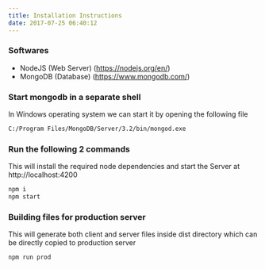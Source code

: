 ```yaml
---
title: Installation Instructions
date: 2017-07-25 06:40:12
---
```

### Softwares

- NodeJS (Web Server) (https://nodejs.org/en/)
- MongoDB (Database) (https://www.mongodb.com/)
  
### Start mongodb in a separate shell
  In Windows operating system we can start it by opening the following file
  ``` bash
  C:/Program Files/MongoDB/Server/3.2/bin/mongod.exe
  ```  

### Run the following 2 commands
  This will install the required node dependencies and start the Server at http://localhost:4200
  ``` bash
npm i
npm start
  ```  
### Building files for production server
This will generate both client and server files inside dist directory which can be directly copied to production server
  ``` bash
npm run prod
  ```  
  <br/>
  <br/>
  <br/>
  <br/>